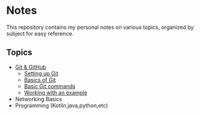 # Notes
This repository contains my personal notes on various topics, organized by subject for easy reference.

## Topics
* [Git & GitHub](Git_notes/)
  * [Setting up Git](Git_notes/setting_up_git.md)
  * [Basics of Git](Git_Notes/Git_Basics.md)
  * [Basic Git commands](Git_Notes/Basic_Git_Commands.md)
  * [Working with an example](Git_Notes/Working_with_exampl2_repo.md)
* Networking Basics
* Programming (Kotlin,java,python,etc)
